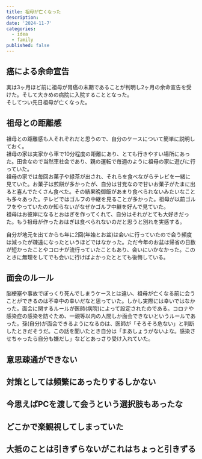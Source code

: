 ```yaml
---
title: 祖母が亡くなった
description: 
date: '2024-11-7'
categories:
  - idea
  - family
published: false
---
```


## 癌による余命宣告  

実は3ヶ月ほど前に祖母が胃癌の末期であることが判明し2ヶ月の余命宣告を受けた。そして大きめの病院に入院することとなった。  
そしてつい先日祖母が亡くなった。  

## 祖母との距離感  

祖母との距離感も人それぞれだと思うので、自分のケースについて簡単に説明しておく。  
祖母の家は実家から車で10分程度の距離にあり、とても行きやすい場所にあった。田舎なので当然車社会であり、親の運転で毎週のように祖母の家に遊びに行っていた。  
祖母の家では毎回お菓子や緑茶が出され、それらを食べながらテレビを一緒に見ていた。お菓子は煎餅が多かったが、自分は甘党なので甘いお菓子がたまに出ると喜んでたくさん食べた。その結果晩御飯があまり食べられないみたいなことも多々あった。テレビではゴルフの中継を見ることが多かった。祖母が以前ゴルフをやっていたのか知らないがなぜかゴルフ中継を好んで見ていた。  
祖母はお彼岸になるとおはぎを作ってくれて、自分はそれがとても大好きだった。もう祖母が作ったおはぎは食べられないのだと思うと別れを実感する。  

自分が地元を出てからも年に2回(年始とお盆)は会いに行っていたので会う頻度は減ったが疎遠になったというほどではなかった。ただ今年のお盆は帰省の日数が短かったことやコロナが流行っていたこともあり、会いにいかなかった。このときに無理をしてでも会いに行けばよかったととても後悔している。  

## 面会のルール  

脳梗塞や事故でぽっくり死んでしまうケースとは違い、祖母が亡くなる前に会うことができるのは不幸中の幸いだなと思っていた。しかし実際には幸いではなかった。面会に関するルールが医師(病院)によって設定されたのである。コロナや感染症の感染を防ぐため、一親等以内の人間しか面会できないというルールであった。孫(自分)が面会できるようになるのは、医師が「そろそろ危ない」と判断したときだそうだ。この話を聞いたとき自分は「まあしょうがないよな。感染させちゃったら自分も嫌だし」などとあっさり受け入れていた。  

## 意思疎通ができない  

## 対策としては頻繁にあったりするしかない  

## 今思えばPCを渡して会うという選択肢もあったな  

## どこかで楽観視してしまっていた  

## 大抵のことは引きずらないがこれはちょっと引きずる  
